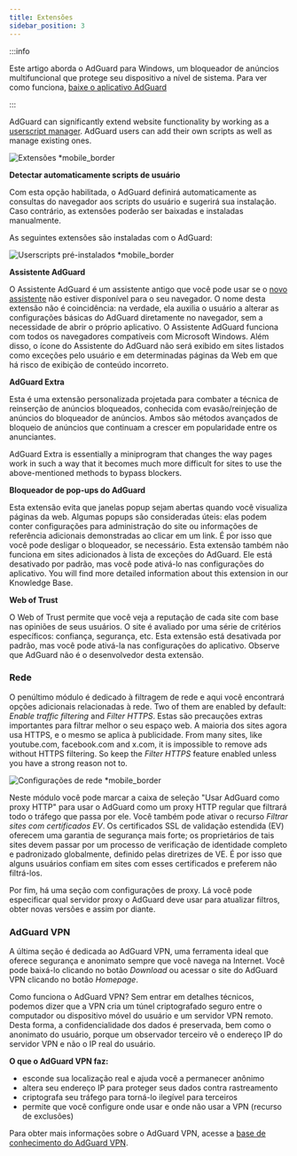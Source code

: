 ```yaml
---
title: Extensões
sidebar_position: 3
---
```


:::info

Este artigo aborda o AdGuard para Windows, um bloqueador de anúncios multifuncional que protege seu dispositivo a nível de sistema. Para ver como funciona, [baixe o aplicativo AdGuard](https://agrd.io/download-kb-adblock)

:::

AdGuard can significantly extend website functionality by working as a [userscript manager](/general/extensions.md). AdGuard users can add their own scripts as well as manage existing ones.

![Extensões \*mobile\_border](https://cdn.adtidy.org/content/kb/ad_blocker/windows/overview/userscripts.png)

**Detectar automaticamente scripts de usuário**

Com esta opção habilitada, o AdGuard definirá automaticamente as consultas do navegador aos scripts do usuário e sugerirá sua instalação. Caso contrário, as extensões poderão ser baixadas e instaladas manualmente.

As seguintes extensões são instaladas com o AdGuard:

![Userscripts pré-instalados \*mobile\_border](https://cdn.adtidy.org/content/kb/ad_blocker/windows/overview/preinstalled-userscripts.png)

**Assistente AdGuard**

O Assistente AdGuard é um assistente antigo que você pode usar se o [novo assistente](/adguard-for-windows/browser-assistant.md) não estiver disponível para o seu navegador. O nome desta extensão não é coincidência: na verdade, ela auxilia o usuário a alterar as configurações básicas do AdGuard diretamente no navegador, sem a necessidade de abrir o próprio aplicativo. O Assistente AdGuard funciona com todos os navegadores compatíveis com Microsoft Windows. Além disso, o ícone do Assistente do AdGuard não será exibido em sites listados como exceções pelo usuário e em determinadas páginas da Web em que há risco de exibição de conteúdo incorreto.

**AdGuard Extra**

Esta é uma extensão personalizada projetada para combater a técnica de reinserção de anúncios bloqueados, conhecida com evasão/reinjeção de anúncios do bloqueador de anúncios. Ambos são métodos avançados de bloqueio de anúncios que continuam a crescer em popularidade entre os anunciantes.

AdGuard Extra is essentially a miniprogram that changes the way pages work in such a way that it becomes much more difficult for sites to use the above-mentioned methods to bypass blockers.

**Bloqueador de pop-ups do AdGuard**

Esta extensão evita que janelas popup sejam abertas quando você visualiza páginas da web. Algumas popups são consideradas úteis: elas podem conter configurações para administração do site ou informações de referência adicionais demonstradas ao clicar em um link. É por isso que você pode desligar o bloqueador, se necessário. Esta extensão também não funciona em sites adicionados à lista de exceções do AdGuard. Ele está desativado por padrão, mas você pode ativá-lo nas configurações do aplicativo. You will find more detailed information about this extension in our Knowledge Base.

**Web of Trust**

O Web of Trust permite que você veja a reputação de cada site com base nas opiniões de seus usuários. O site é avaliado por uma série de critérios específicos: confiança, segurança, etc. Esta extensão está desativada por padrão, mas você pode ativá-la nas configurações do aplicativo. Observe que AdGuard não é o desenvolvedor desta extensão.

### Rede

O penúltimo módulo é dedicado à filtragem de rede e aqui você encontrará opções adicionais relacionadas à rede. Two of them are enabled by default: _Enable traffic filtering_ and _Filter HTTPS_. Estas são precauções extras importantes para filtrar melhor o seu espaço web. A maioria dos sites agora usa HTTPS, e o mesmo se aplica à publicidade. From many sites, like youtube.com, facebook.com and x.com, it is impossible to remove ads without HTTPS filtering. So keep the _Filter HTTPS_ feature enabled unless you have a strong reason not to.

![Configurações de rede \*mobile\_border](https://cdn.adtidy.org/content/kb/ad_blocker/windows/overview/network-settings.png)

Neste módulo você pode marcar a caixa de seleção "Usar AdGuard como proxy HTTP" para usar o AdGuard como um proxy HTTP regular que filtrará todo o tráfego que passa por ele. Você também pode ativar o recurso _Filtrar sites com certificados EV_. Os certificados SSL de validação estendida (EV) oferecem uma garantia de segurança mais forte; os proprietários de tais sites devem passar por um processo de verificação de identidade completo e padronizado globalmente, definido pelas diretrizes de VE. É por isso que alguns usuários confiam em sites com esses certificados e preferem não filtrá-los.

Por fim, há uma seção com configurações de proxy. Lá você pode especificar qual servidor proxy o AdGuard deve usar para atualizar filtros, obter novas versões e assim por diante.

### AdGuard VPN

A última seção é dedicada ao AdGuard VPN, uma ferramenta ideal que oferece segurança e anonimato sempre que você navega na Internet. Você pode baixá-lo clicando no botão _Download_ ou acessar o site do AdGuard VPN clicando no botão _Homepage_.

Como funciona o AdGuard VPN? Sem entrar em detalhes técnicos, podemos dizer que a VPN cria um túnel criptografado seguro entre o computador ou dispositivo móvel do usuário e um servidor VPN remoto. Desta forma, a confidencialidade dos dados é preservada, bem como o anonimato do usuário, porque um observador terceiro vê o endereço IP do servidor VPN e não o IP real do usuário.

**O que o AdGuard VPN faz:**

- esconde sua localização real e ajuda você a permanecer anônimo
- altera seu endereço IP para proteger seus dados contra rastreamento
- criptografa seu tráfego para torná-lo ilegível para terceiros
- permite que você configure onde usar e onde não usar a VPN (recurso de exclusões)

Para obter mais informações sobre o AdGuard VPN, acesse a [base de conhecimento do AdGuard VPN](https://adguard-vpn.com/kb/).
